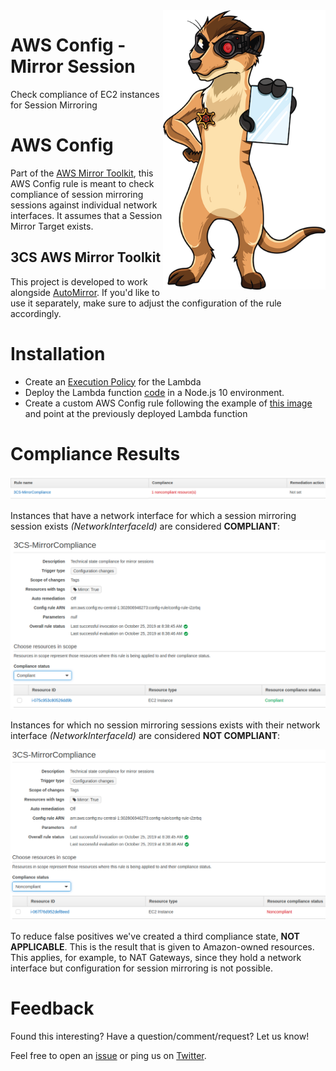 <img align="right" width="260" height="447" src="https://github.com/3CORESec/AWS-MIRROR-TOOLKIT/raw/master/assets/imgs/mirror-officer-mascot-small.png">

# AWS Config - Mirror Session
Check compliance of EC2 instances for Session Mirroring

# AWS Config
Part of the [AWS Mirror Toolkit](https://github.com/3CORESec/aws-mirror-toolkit), this AWS Config rule is meant to check compliance of session mirroring sessions against individual network interfaces. It assumes that a Session Mirror Target exists.

## 3CS AWS Mirror Toolkit
This project is developed to work alongside [AutoMirror](https://github.com/3CORESec/AWS-AutoMirror). If you'd like to use it separately, make sure to adjust the configuration of the rule accordingly. 

# Installation

* Create an [Execution Policy](./IAM/Lambda-ExecutionRole-Policy.json) for the Lambda
* Deploy the Lambda function [code](./Code/index.js) in a Node.js 10 environment.
* Create a custom AWS Config rule following the example of [this image](./Imgs/ConfigConfig.png) and point at the previously deployed Lambda function

# Compliance Results

![overview](./Imgs/ConfigOverview.png)

Instances that have a network interface for which a session mirroring session exists *(NetworkInterfaceId)* are considered **COMPLIANT**:

![compliant](./Imgs/OK.png)

Instances for which no session mirroring sessions exists with their network interface *(NetworkInterfaceId)* are considered **NOT COMPLIANT**:

![not-compliant](./Imgs/NOK.png)

To reduce false positives we've created a third compliance state, **NOT APPLICABLE**. This is the result that is given to Amazon-owned resources. This applies, for example, to NAT Gateways, since they hold a network interface but configuration for session mirroring is not possible.

# Feedback
Found this interesting? Have a question/comment/request? Let us know! 

Feel free to open an [issue](https://github.com/3CORESec/aws-config-mirrorsession/issues) or ping us on [Twitter](https://twitter.com/3CORESec).
